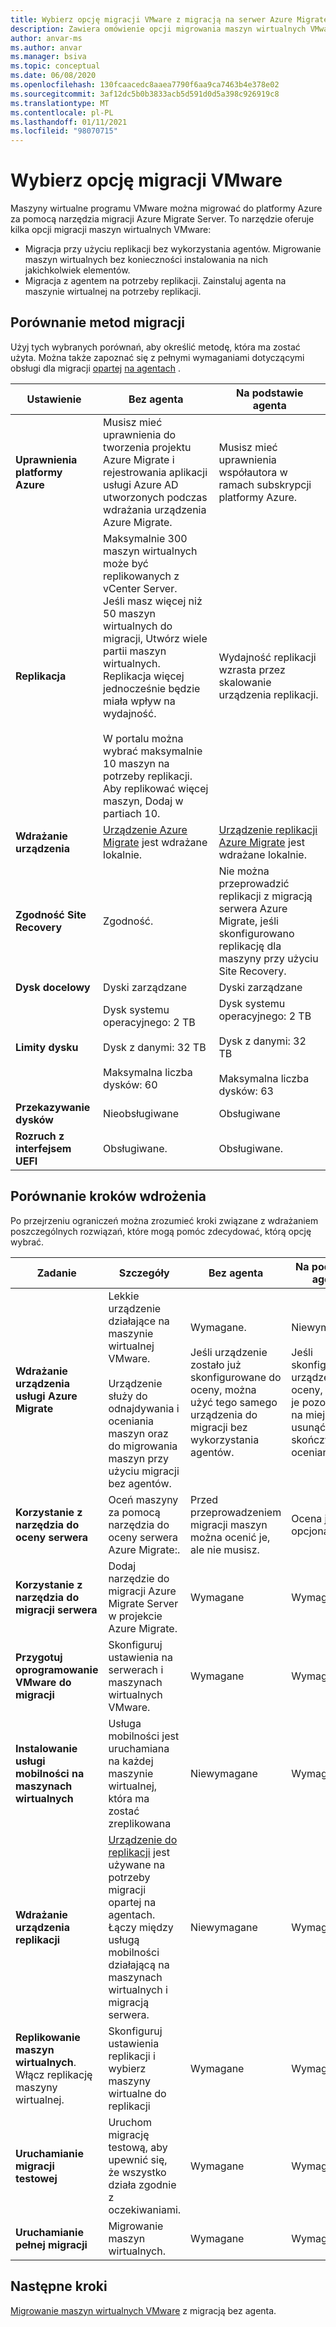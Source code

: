 ```yaml
---
title: Wybierz opcję migracji VMware z migracją na serwer Azure Migrate
description: Zawiera omówienie opcji migrowania maszyn wirtualnych VMware na platformę Azure przy użyciu migracji Azure Migrate serwera
author: anvar-ms
ms.author: anvar
ms.manager: bsiva
ms.topic: conceptual
ms.date: 06/08/2020
ms.openlocfilehash: 130fcaacedc8aaea7790f6aa9ca7463b4e378e02
ms.sourcegitcommit: 3af12dc5b0b3833acb5d591d0d5a398c926919c8
ms.translationtype: MT
ms.contentlocale: pl-PL
ms.lasthandoff: 01/11/2021
ms.locfileid: "98070715"
---
```

# <a name="select-a-vmware-migration-option"></a>Wybierz opcję migracji VMware

Maszyny wirtualne programu VMware można migrować do platformy Azure za pomocą narzędzia migracji Azure Migrate Server. To narzędzie oferuje kilka opcji migracji maszyn wirtualnych VMware:

- Migracja przy użyciu replikacji bez wykorzystania agentów. Migrowanie maszyn wirtualnych bez konieczności instalowania na nich jakichkolwiek elementów.
- Migracja z agentem na potrzeby replikacji. Zainstaluj agenta na maszynie wirtualnej na potrzeby replikacji.


## <a name="compare-migration-methods"></a>Porównanie metod migracji

Użyj tych wybranych porównań, aby określić metodę, która ma zostać użyta. Można także zapoznać się z pełnymi wymaganiami dotyczącymi obsługi dla migracji [opartej](migrate-support-matrix-vmware-migration.md#agent-based-migration) [na agentach](migrate-support-matrix-vmware-migration.md#agentless-migration) .

**Ustawienie** | **Bez agenta** | **Na podstawie agenta**
--- | --- | ---
**Uprawnienia platformy Azure** | Musisz mieć uprawnienia do tworzenia projektu Azure Migrate i rejestrowania aplikacji usługi Azure AD utworzonych podczas wdrażania urządzenia Azure Migrate. | Musisz mieć uprawnienia współautora w ramach subskrypcji platformy Azure. 
**Replikacja** | Maksymalnie 300 maszyn wirtualnych może być replikowanych z vCenter Server.<br/> Jeśli masz więcej niż 50 maszyn wirtualnych do migracji, Utwórz wiele partii maszyn wirtualnych.<br/> Replikacja więcej jednocześnie będzie miała wpływ na wydajność.<br/><br/> W portalu można wybrać maksymalnie 10 maszyn na potrzeby replikacji. Aby replikować więcej maszyn, Dodaj w partiach 10.| Wydajność replikacji wzrasta przez skalowanie urządzenia replikacji.
**Wdrażanie urządzenia** | [Urządzenie Azure Migrate](migrate-appliance.md) jest wdrażane lokalnie. | [Urządzenie replikacji Azure Migrate](migrate-replication-appliance.md) jest wdrażane lokalnie.
**Zgodność Site Recovery** | Zgodność. | Nie można przeprowadzić replikacji z migracją serwera Azure Migrate, jeśli skonfigurowano replikację dla maszyny przy użyciu Site Recovery.
**Dysk docelowy** | Dyski zarządzane | Dyski zarządzane
**Limity dysku** | Dysk systemu operacyjnego: 2 TB<br/><br/> Dysk z danymi: 32 TB<br/><br/> Maksymalna liczba dysków: 60 | Dysk systemu operacyjnego: 2 TB<br/><br/> Dysk z danymi: 32 TB<br/><br/> Maksymalna liczba dysków: 63
**Przekazywanie dysków** | Nieobsługiwane | Obsługiwane
**Rozruch z interfejsem UEFI** | Obsługiwane. | Obsługiwane.

## <a name="compare-deployment-steps"></a>Porównanie kroków wdrożenia

Po przejrzeniu ograniczeń można zrozumieć kroki związane z wdrażaniem poszczególnych rozwiązań, które mogą pomóc zdecydować, którą opcję wybrać.

**Zadanie** | **Szczegóły** |**Bez agenta** | **Na podstawie agenta**
--- | --- | --- | ---
**Wdrażanie urządzenia usługi Azure Migrate** | Lekkie urządzenie działające na maszynie wirtualnej VMware.<br/><br/> Urządzenie służy do odnajdywania i oceniania maszyn oraz do migrowania maszyn przy użyciu migracji bez agentów. | Wymagane.<br/><br/> Jeśli urządzenie zostało już skonfigurowane do oceny, można użyć tego samego urządzenia do migracji bez wykorzystania agentów. | Niewymagane.<br/><br/> Jeśli skonfigurowano urządzenie do oceny, można je pozostawić na miejscu lub usunąć, jeśli skończysz ocenianie.
**Korzystanie z narzędzia do oceny serwera** | Oceń maszyny za pomocą narzędzia do oceny serwera Azure Migrate:. | Przed przeprowadzeniem migracji maszyn można ocenić je, ale nie musisz. | Ocena jest opcjonalna.
**Korzystanie z narzędzia do migracji serwera** | Dodaj narzędzie do migracji Azure Migrate Server w projekcie Azure Migrate. | Wymagane | Wymagane
**Przygotuj oprogramowanie VMware do migracji** | Skonfiguruj ustawienia na serwerach i maszynach wirtualnych VMware. | Wymagane | Wymagane
**Instalowanie usługi mobilności na maszynach wirtualnych** | Usługa mobilności jest uruchamiana na każdej maszynie wirtualnej, która ma zostać zreplikowana | Niewymagane | Wymagane
**Wdrażanie urządzenia replikacji** | [Urządzenie do replikacji](migrate-replication-appliance.md) jest używane na potrzeby migracji opartej na agentach. Łączy między usługą mobilności działającą na maszynach wirtualnych i migracją serwera. | Niewymagane | Wymagane
**Replikowanie maszyn wirtualnych**. Włącz replikację maszyny wirtualnej. | Skonfiguruj ustawienia replikacji i wybierz maszyny wirtualne do replikacji | Wymagane | Wymagane
**Uruchamianie migracji testowej** | Uruchom migrację testową, aby upewnić się, że wszystko działa zgodnie z oczekiwaniami. | Wymagane | Wymagane
**Uruchamianie pełnej migracji** | Migrowanie maszyn wirtualnych. | Wymagane | Wymagane



## <a name="next-steps"></a>Następne kroki

[Migrowanie maszyn wirtualnych VMware](tutorial-migrate-vmware.md) z migracją bez agenta.



